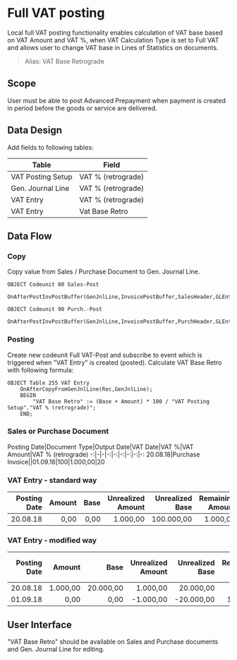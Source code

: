 # Full VAT posting

Local full VAT posting functionality enables calculation of VAT base based on VAT Amount and VAT %, when VAT Calculation Type is set to Full VAT and allows user to change VAT base in Lines of Statistics on documents.

> Alias: VAT Base Retrograde

## Scope
User must be able to post Advanced Prepayment when payment is created in period before the goods or service are delivered.


## Data Design

Add fields to following tables:

Table|Field
-|-
VAT Posting Setup|VAT % (retrograde)
Gen. Journal Line|VAT % (retrograde)
VAT Entry|VAT % (retrograde)
VAT Entry|Vat Base Retro|

## Data Flow

### Copy

Copy value from Sales / Purchase Document to Gen. Journal Line. 
``` PAS
OBJECT Codeunit 80 Sales-Post 
    OnAfterPostInvPostBuffer(GenJnlLine,InvoicePostBuffer,SalesHeader,GLEntryNo); 
```
``` PAS
OBJECT Codeunit 90 Purch.-Post 
    OnAfterPostInvPostBuffer(GenJnlLine,InvoicePostBuffer,PurchHeader,GLEntryNo); 
```

### Posting

Create new codeunit Full VAT-Post and subscribe to event which is triggered when "VAT Entry" is created (posted). Calculate VAT Base Retro with following formula:

``` PAS
OBJECT Table 255 VAT Entry 
    OnAfterCopyFromGenJnlLine(Rec,GenJnlLine); 
    BEGIN
        "VAT Base Retro" := (Base + Amount) * 100 / "VAT Posting Setup"."VAT % (retrograde)";
    END;
``` 

### Sales or Purchase Document
Posting Date|Document Type|Output Date|VAT Date|VAT %|VAT Amount|VAT % (retrograde)
-:|-|-|-:|-:|-:|-:|-:|-:
20.08.18|Purchase Invoice||01.09.18|100|1.000,00|20

### VAT Entry - standard way
Posting Date|Amount|Base|Unrealized Amount|Unrealized Base|Remaining Amount|Remaining Base
-:|-:|-:|-:|-:|-:|-:
20.08.18|0,00|0,00|1.000,00|100.000,00|1.000,00|100.000,00

### VAT Entry - modified way
Posting Date|Amount|Base|Unrealized Amount|Unrealized Base|Remaining Amount|Remaining Base|VAT Base Retro
-:|-:|-:|-:|-:|-:|-:|-:
20.08.18|1.000,00|20.000,00|1.000,00|20.000,00|0,00|0,00|20
01.09.18|0,00|0,00|-1.000,00|-20.000,00|1.000,00|20.000,00|20

## User Interface

"VAT Base Retro" should be available on Sales and Purchase documents and Gen. Journal Line for editing.
